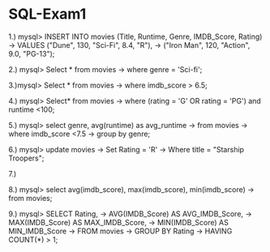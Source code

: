 # SQL-Exam1
1.) mysql> INSERT INTO movies (Title, Runtime, Genre, IMDB_Score, Rating) 
    -> VALUES ("Dune", 130, "Sci-Fi", 8.4, "R"), 
    ->        ("Iron Man", 120, "Action", 9.0, "PG-13");

2.) mysql> Select * from movies
    -> where genre = 'Sci-fi';

3.)mysql> Select * from movies
    -> where imdb_score > 6.5;

4.) mysql> Select* from movies
    -> where (rating = 'G' OR rating = 'PG') and runtime <100;

5.) mysql> select genre, avg(runtime) as avg_runtime
    -> from movies
    -> where imdb_score <7.5
    -> group by genre;
    
6.) mysql> update movies
    -> Set Rating = 'R'
    -> Where title = "Starship Troopers";
    
7.)

8.) mysql> select avg(imdb_score), max(imdb_score), min(imdb_score)
    -> from movies;

    
9.) mysql> SELECT Rating, 
    ->        AVG(IMDB_Score) AS AVG_IMDB_Score, 
    ->        MAX(IMDB_Score) AS MAX_IMDB_Score, 
    ->        MIN(IMDB_Score) AS MIN_IMDB_Score
    -> FROM movies
    -> GROUP BY Rating
    -> HAVING COUNT(*) > 1;
